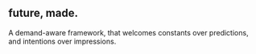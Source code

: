 
## future, made.

A demand-aware framework, that welcomes constants over predictions, and intentions over impressions. 